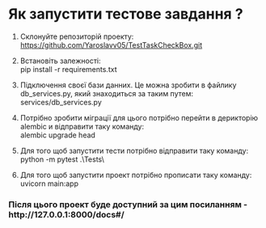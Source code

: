 <h1>Як запустити тестове завдання ?</h1>

1. Склонуйте репозиторій проекту:<br>
https://github.com/Yaroslavv05/TestTaskCheckBox.git

2. Встановіть залежності:<br>
pip install -r requirements.txt

3. Підключення своєї бази данних. Це можна зробити в файлику db_services.py, який знаходиться за таким путем: services/db_services.py

4. Потрібно зробити міграції для цього потрібно перейти в дерикторію alembic и відправити таку команду:<br>
alembic upgrade head

5. Для того щоб запустити тести потрібно відправити таку команду:<br>
python -m pytest .\Tests\

6. Для того щоб запустити проект потрібно прописати таку команду:<br>
uvicorn main:app

<h3>Після цього проект буде доступний за цим посиланням - http://127.0.0.1:8000/docs#/</h3>
